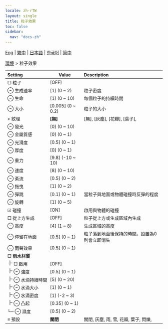 ```yaml
---
locale: zh-rTW
layout: single
title: 粒子效果
toc: false
sidebar:
  nav: "docs-zh"
---
```

[Eng](/dancexr/menu/2025.4/scene/particles) | [繁中](/tw/dancexr/menu/2025.4/scene/particles) | [日本語](/jp/dancexr/menu/2025.4/scene/particles) | [한국어](/kr/dancexr/menu/2025.4/scene/particles) | [简中](/zh/dancexr/menu/2025.4/scene/particles)

[環境](../menu#環境) > 粒子效果



| Setting | Value | Description |
| :--- | --- | :--- |
|<nobr> □ 粒子</nobr>| [OFF] | 
|<nobr> ⊖ 生成速率</nobr>| [1] (0 ~ 2) | 粒子密度
|<nobr> ⊖ 生命</nobr>| [1] (0 ~ 10) | 每個粒子的持續時間
|<nobr> ⊖ 大小</nobr>| [0.005] (0 ~ 0.2) | 粒子的大小
|<nobr> > 紋理</nobr>| **[無]** | [無], [灰塵], [花瓣], [葉子],  |
|<nobr> ⊖ 發光</nobr>| [0] (0 ~ 10) | 
|<nobr> ⊖ 金屬質感</nobr>| [0] (0 ~ 1) | 
|<nobr> ⊖ 光滑度</nobr>| [0.5] (0 ~ 1) | 
|<nobr> ⊖ 厚度</nobr>| [0] (0 ~ 1) | 
|<nobr> ⊖ 重力</nobr>| [9.8] (-10 ~ 10) | 
|<nobr> ⊖ 速度</nobr>| [8] (0 ~ 10) | 
|<nobr> ⊖ 紊流</nobr>| [0.5] (0 ~ 2) | 
|<nobr> ⊖ 拖曳</nobr>| [1] (0 ~ 2) | 
|<nobr> ⊖ 彈跳</nobr>| [0.1] (0 ~ 1) | 當粒子與地面或物體碰撞時反彈的程度
|<nobr> ⊖ 旋轉</nobr>| [1] (0 ~ 5) | 
|<nobr> ☑ 碰撞</nobr>| [ON] | 啟用與物體的碰撞
|<nobr> □ 從上方生成</nobr>| [OFF] | 粒子從上方或生成區域內生成
|<nobr> ⊖ 高度</nobr>| [4] (1 ~ 8) | 生成區域的高度
|<nobr> ⊖ 停留在地面</nobr>| [0.5] (0 ~ 1) | 粒子落到地面後保持的時間。設置為0則會立即消失
|<nobr> ⊖ 雨聲效果</nobr>| [0.5] (0 ~ 1) | 
|<nobr> □ **雨水材質**</nobr>| | 
|<nobr><img src="/images/icon/ic_line_t.png"/> □ 啟用</nobr>| [OFF] | 
|<nobr><img src="/images/icon/ic_line_t.png"/> ⊖ 強度</nobr>| [0.5] (0 ~ 1) | 
|<nobr><img src="/images/icon/ic_line_t.png"/> ⊖ 水滴持續時間</nobr>| [5] (0 ~ 20) | 
|<nobr><img src="/images/icon/ic_line_t.png"/> ⊖ 水滴大小</nobr>| [1] (0 ~ 1) | 
|<nobr><img src="/images/icon/ic_line_t.png"/> ⊖ 水滴密度</nobr>| [1] (-2 ~ 3) | 
|<nobr><img src="/images/icon/ic_line_t.png"/> ⊖ 凸起</nobr>| [0.35] (0 ~ 1) | 
|<nobr>└─ ⊖ 濕度</nobr>| [0.5] (0 ~ 2) | 
|<nobr> ≡ 預設</nobr>| **關閉** | 關閉, 灰塵, 雨, 雪, 花瓣, 葉子, 閃爍,  |
